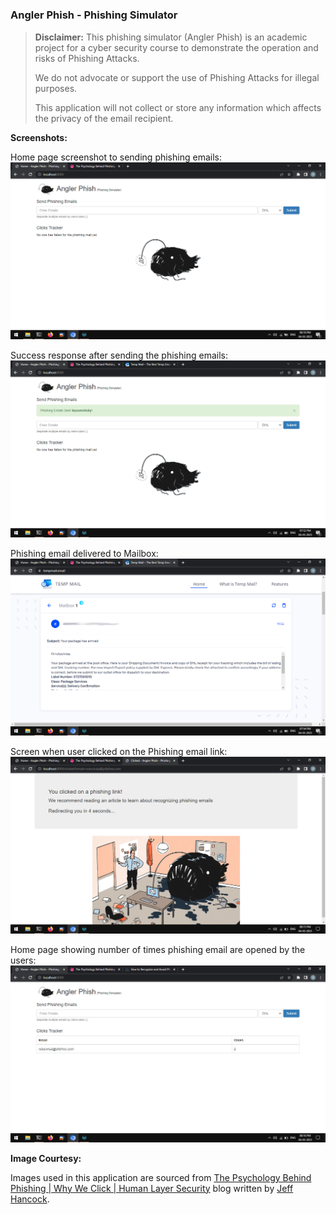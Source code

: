 # 

### Angler Phish - Phishing Simulator



> **Disclaimer:** This phishing simulator (Angler Phish) is an academic project for a cyber security course to demonstrate the operation and risks of Phishing Attacks.
> 
> We do not advocate or support the use of Phishing Attacks for illegal purposes.
> 
> This application will not collect or store any information which affects the privacy of the email recipient. 



**Screenshots:**

Home page screenshot to sending phishing emails:
![](screenshot/Home%20Page%20Screenshot.png)

Success response after sending the phishing emails:
![](screenshot/Home%20Page%20Screenshot%20-%20Success%20Response.png)

Phishing email delivered to Mailbox:
![](screenshot/Phishing%20Email%20Mail%20Box.png)

Screen when user clicked on the Phishing email link:
![](screenshot/Screen%20When%20Phishing%20Link%20Clicked.png)

Home page showing number of times phishing email are opened by the users:
![](screenshot/Phishing%20Link%20Page.png)



**Image Courtesy:** 

Images used in this application are sourced from [The Psychology Behind Phishing | Why We Click | Human Layer Security](https://www.humanlayersecurity.com/blog/psychology-behind-phishing/) blog written by [Jeff Hancock](https://www.humanlayersecurity.com/blog/author/jeff-hancock/).
